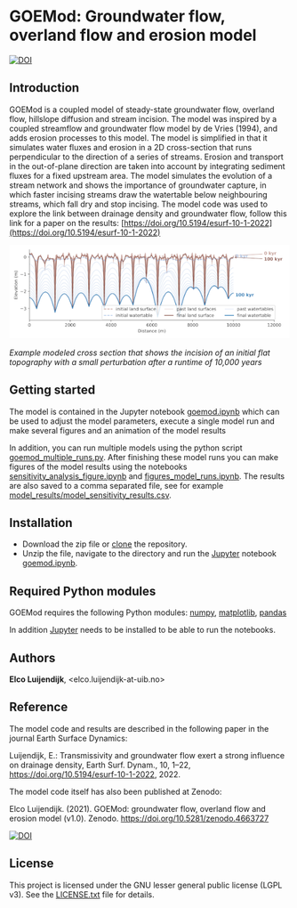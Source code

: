 # GOEMod: Groundwater flow, overland flow and erosion model

[![DOI](https://zenodo.org/badge/DOI/10.5281/zenodo.4663727.svg)](https://doi.org/10.5281/zenodo.4663727)


## Introduction

GOEMod is a coupled model of steady-state groundwater flow, overland flow, hillslope diffusion and stream incision. The model was inspired by a coupled streamflow and groundwater flow model by de Vries (1994), and adds erosion processes to this model. The model is simplified in that it simulates water fluxes and erosion in a 2D cross-section that runs perpendicular to the direction of a series of streams. Erosion and transport in the out-of-plane direction are taken into account by integrating sediment fluxes for a fixed upstream area. The model simulates the evolution of a stream network and shows the importance of groundwater capture, in which faster incising streams draw the watertable below neighbouring streams, which fall dry and stop incising.
The model code was used to explore the link between drainage density and groundwater flow, follow this link for a paper on the results: [https://doi.org/10.5194/esurf-10-1-2022](https://doi.org/10.5194/esurf-10-1-2022)


![](fig/modelled_surface_and_watertable_base_case_small.png)

*Example modeled cross section that shows the incision of an initial flat topography with a small perturbation after a runtime of 10,000 years*


## Getting started

The model is contained in the Jupyter notebook [goemod.ipynb](goemod.ipynb) which can be used to adjust the model parameters, execute a single model run and make several figures and an animation of the model results

In addition, you can run multiple models using the python script [goemod_multiple_runs.py](goemod_multiple_runs.py). After finishing these model runs you can make figures of the model results using the notebooks [sensitivity_analysis_figure.ipynb](sensitivity_analysis_figure.ipynb) and [figures_model_runs.ipynb](figures_model_runs.ipynb). The results are also saved to a comma separated file, see for example [model_results/model_sensitivity_results.csv](model_results/model_sensitivity_results.csv).


## Installation

* Download the zip file or [clone](https://docs.github.com/en/github/creating-cloning-and-archiving-repositories/cloning-a-repository) the repository.
* Unzip the file, navigate to the directory and run the [Jupyter](https://jupyter.org/) notebook [goemod.ipynb](goemod.ipynb).


## Required Python modules

GOEMod requires the following Python modules:
[numpy](https://numpy.org/), [matplotlib](https://matplotlib.org/), [pandas](https://pandas.pydata.org/)

In addition [Jupyter](https://jupyter.org/) needs to be installed to be able to run the notebooks.


## Authors
**Elco Luijendijk**, <elco.luijendijk-at-uib.no>


## Reference
The model code and results are described in the following paper in the journal Earth Surface Dynamics:

Luijendijk, E.: Transmissivity and groundwater flow exert a strong influence on drainage density, Earth Surf. Dynam., 10, 1–22, https://doi.org/10.5194/esurf-10-1-2022, 2022. 

The model code itself has also been published at Zenodo:

Elco Luijendijk. (2021). GOEMod: groundwater flow, overland flow and erosion model (v1.0). Zenodo. https://doi.org/10.5281/zenodo.4663727

[![DOI](https://zenodo.org/badge/DOI/10.5281/zenodo.4663727.svg)](https://doi.org/10.5281/zenodo.4663727)


## License
This project is licensed under the GNU lesser general public license (LGPL v3). See the [LICENSE.txt](LICENSE.txt) file for details.


